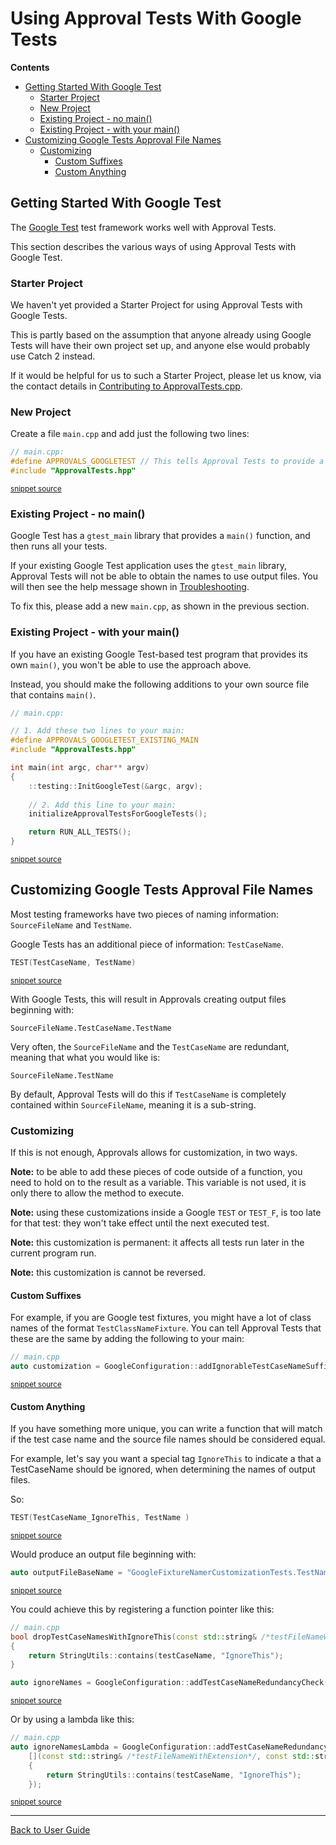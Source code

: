 <!--
GENERATED FILE - DO NOT EDIT
This file was generated by [MarkdownSnippets](https://github.com/SimonCropp/MarkdownSnippets).
Source File: /doc/mdsource/UsingGoogleTests.source.md
To change this file edit the source file and then run MarkdownSnippets.
-->
<a id="top"></a>

# Using Approval Tests With Google Tests

<!-- START doctoc generated TOC please keep comment here to allow auto update -->
<!-- DON'T EDIT THIS SECTION, INSTEAD RE-RUN doctoc TO UPDATE -->
**Contents**

- [Getting Started With Google Test](#getting-started-with-google-test)
  - [Starter Project](#starter-project)
  - [New Project](#new-project)
  - [Existing Project - no main()](#existing-project---no-main)
  - [Existing Project - with your main()](#existing-project---with-your-main)
- [Customizing Google Tests Approval File Names](#customizing-google-tests-approval-file-names)
  - [Customizing](#customizing)
    - [Custom Suffixes](#custom-suffixes)
    - [Custom Anything](#custom-anything)

<!-- END doctoc generated TOC please keep comment here to allow auto update -->


## Getting Started With Google Test

The [Google Test](https://github.com/google/googletest) test framework works well with Approval Tests.

This section describes the various ways of using Approval Tests with Google Test.

### Starter Project

We haven't yet provided a Starter Project for using Approval Tests with Google Tests.

This is partly based on the assumption that anyone already using Google Tests will have their own project set up, and anyone else would probably use Catch 2 instead.
 
If it would be helpful for us to such a Starter Project, please let us know, via the contact details in [Contributing to ApprovalTests.cpp](/doc/Contributing.md#top). 


### New Project

Create a file `main.cpp` and add just the following two lines:

<!-- snippet: googletest_main -->
```cpp
// main.cpp:
#define APPROVALS_GOOGLETEST // This tells Approval Tests to provide a main() - only do this in one cpp file
#include "ApprovalTests.hpp"
```
<sup>[snippet source](/ApprovalTests_GoogleTest_Tests/main.cpp#L2-L6)</sup>
<!-- endsnippet -->

### Existing Project - no main()

Google Test has a `gtest_main` library that provides a `main()` function, and then runs all your tests.

If your existing Google Test application uses the `gtest_main` library, Approval Tests will not be able to obtain the names to use output files. You will then see the help message shown in [Troubleshooting](/doc/Troubleshooting.md#top).

To fix this, please add a new `main.cpp`, as shown in the previous section.


### Existing Project - with your main()

If you have an existing Google Test-based test program that provides its own `main()`, you won't be able to use the approach above.

Instead, you should make the following additions to your own source file that contains `main()`.  

<!-- snippet: googletest_existing_main -->
```cpp
// main.cpp:

// 1. Add these two lines to your main:
#define APPROVALS_GOOGLETEST_EXISTING_MAIN
#include "ApprovalTests.hpp"

int main(int argc, char** argv)
{
    ::testing::InitGoogleTest(&argc, argv);
    
    // 2. Add this line to your main:
    initializeApprovalTestsForGoogleTests();

    return RUN_ALL_TESTS();
}
```
<sup>[snippet source](/examples/googletest_existing_main/main.cpp#L1-L17)</sup>
<!-- endsnippet -->

## Customizing Google Tests Approval File Names

Most testing frameworks have two pieces of naming information: `SourceFileName` and `TestName`.

Google Tests has an additional piece of information: `TestCaseName`.
 
<!-- snippet: googletest_name_parts -->
```cpp
TEST(TestCaseName, TestName)
```
<sup>[snippet source](/ApprovalTests_GoogleTest_Tests/GoogleFixtureNamerCustomizationTests.cpp#L11-L13)</sup>
<!-- endsnippet -->

With Google Tests, this will result in Approvals creating output files beginning with:

```
SourceFileName.TestCaseName.TestName
```

Very often, the `SourceFileName` and the `TestCaseName` are redundant, meaning that what you would like is:

```
SourceFileName.TestName
```

By default, Approval Tests will do this if `TestCaseName` is completely contained within `SourceFileName`, meaning it is a sub-string.

### Customizing

If this is not enough, Approvals allows for customization, in two ways.

**Note:** to be able to add these pieces of code outside of a function, you need to hold on to the result as a variable. This variable is not used, it is only there to allow the method to execute.

**Note:** using these customizations inside a Google `TEST` or `TEST_F`, is too late for that test: they won't take effect until the next executed test.

**Note:** this customization is permanent: it affects all tests run later in the current program run.

**Note:** this customization is cannot be reversed.

#### Custom Suffixes

For example, if you are Google test fixtures, you might have a lot of class names of the format `TestClassNameFixture`. You can tell Approval Tests that these are the same by adding the following to your main:

<!-- snippet: googletest_customize_suffix -->
```cpp
// main.cpp
auto customization = GoogleConfiguration::addIgnorableTestCaseNameSuffix("Fixture");
```
<sup>[snippet source](/ApprovalTests_GoogleTest_Tests/GoogleFixtureNamerCustomizationTests.cpp#L6-L9)</sup>
<!-- endsnippet -->

#### Custom Anything

If you have something more unique, you can write a function that will match if the test case name and the source file names should be considered equal.

For example, let's say you want a special tag `IgnoreThis` to indicate a that a TestCaseName should be ignored, when determining the names of output files.

So:

<!-- snippet: googletest_customize_test -->
```cpp
TEST(TestCaseName_IgnoreThis, TestName )
```
<sup>[snippet source](/ApprovalTests_GoogleTest_Tests/GoogleFixtureNamerCustomizationTests.cpp#L52-L54)</sup>
<!-- endsnippet -->

Would produce an output file beginning with:

<!-- snippet: googletest_customize_test_name -->
```cpp
auto outputFileBaseName = "GoogleFixtureNamerCustomizationTests.TestName";
```
<sup>[snippet source](/ApprovalTests_GoogleTest_Tests/GoogleFixtureNamerCustomizationTests.cpp#L57-L59)</sup>
<!-- endsnippet -->

You could achieve this by registering a function pointer like this:

<!-- snippet: googletest_customize_function -->
```cpp
// main.cpp
bool dropTestCaseNamesWithIgnoreThis(const std::string& /*testFileNameWithExtension*/, const std::string& testCaseName)
{
    return StringUtils::contains(testCaseName, "IgnoreThis");
}

auto ignoreNames = GoogleConfiguration::addTestCaseNameRedundancyCheck(dropTestCaseNamesWithIgnoreThis);
```
<sup>[snippet source](/ApprovalTests_GoogleTest_Tests/GoogleFixtureNamerCustomizationTests.cpp#L33-L41)</sup>
<!-- endsnippet -->

Or by using a lambda like this:

<!-- snippet: googletest_customize_lambda -->
```cpp
// main.cpp
auto ignoreNamesLambda = GoogleConfiguration::addTestCaseNameRedundancyCheck(
    [](const std::string& /*testFileNameWithExtension*/, const std::string& testCaseName)
    {
        return StringUtils::contains(testCaseName, "IgnoreThis");
    });
```
<sup>[snippet source](/ApprovalTests_GoogleTest_Tests/GoogleFixtureNamerCustomizationTests.cpp#L43-L50)</sup>
<!-- endsnippet -->


---

[Back to User Guide](/doc/README.md#top)
